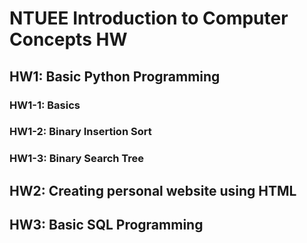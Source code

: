 # NTUEE Introduction to Computer Concepts HW
## HW1: Basic Python Programming
###  HW1-1: Basics <br />
### HW1-2: Binary Insertion Sort
### HW1-3: Binary Search Tree
### 
## HW2: Creating personal website using HTML
## HW3: Basic SQL Programming
